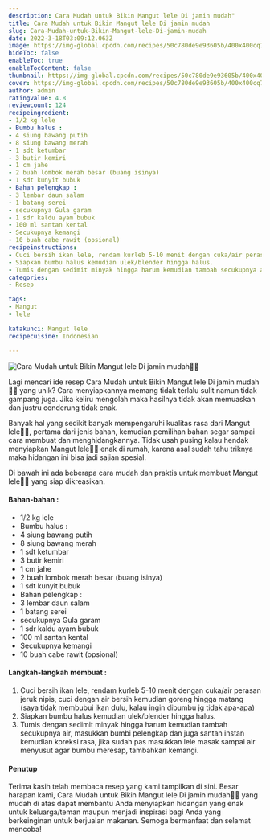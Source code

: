 ```yaml
---
description: Cara Mudah untuk Bikin Mangut lele Di jamin mudah"
title: Cara Mudah untuk Bikin Mangut lele Di jamin mudah
slug: Cara-Mudah-untuk-Bikin-Mangut-lele-Di-jamin-mudah
date: 2022-3-18T03:09:12.063Z
image: https://img-global.cpcdn.com/recipes/50c780de9e93605b/400x400cq70/photo.jpg
hideToc: false
enableToc: true
enableTocContent: false
thumbnail: https://img-global.cpcdn.com/recipes/50c780de9e93605b/400x400cq70/photo.jpg
cover: https://img-global.cpcdn.com/recipes/50c780de9e93605b/400x400cq70/photo.jpg
author: admin
ratingvalue: 4.8
reviewcount: 124
recipeingredient:
- 1/2 kg lele
- Bumbu halus :
- 4 siung bawang putih
- 8 siung bawang merah
- 1 sdt ketumbar
- 3 butir kemiri
- 1 cm jahe
- 2 buah lombok merah besar (buang isinya)
- 1 sdt kunyit bubuk
- Bahan pelengkap :
- 3 lembar daun salam
- 1 batang serei
- secukupnya Gula garam
- 1 sdr kaldu ayam bubuk
- 100 ml santan kental
- Secukupnya kemangi
- 10 buah cabe rawit (opsional)
recipeinstructions:
- Cuci bersih ikan lele, rendam kurleb 5-10 menit dengan cuka/air perasan jeruk nipis, cuci dengan air bersih kemudian goreng hingga matang (saya tidak membubui ikan dulu, kalau ingin dibumbu jg tidak apa-apa)
- Siapkan bumbu halus kemudian ulek/blender hingga halus.
- Tumis dengan sedimit minyak hingga harum kemudian tambah secukupnya air, masukkan bumbi pelengkap dan juga santan instan kemudian koreksi rasa, jika sudah pas masukkan lele masak sampai air menyusut agar bumbu meresap, tambahkan kemangi.
categories:
- Resep

tags:
- Mangut
- lele

katakunci: Mangut lele
recipecuisine: Indonesian

---
```


![Cara Mudah untuk Bikin Mangut lele Di jamin mudah👩‍🍳](https://img-global.cpcdn.com/recipes/50c780de9e93605b/400x400cq70/photo.jpg)

Lagi mencari ide resep Cara Mudah untuk Bikin Mangut lele Di jamin mudah👩‍🍳 yang unik? Cara menyiapkannya memang tidak terlalu sulit namun tidak gampang juga. Jika keliru mengolah maka hasilnya tidak akan memuaskan dan justru cenderung tidak enak.

Banyak hal yang sedikit banyak mempengaruhi kualitas rasa dari Mangut lele👩‍🍳, pertama dari jenis bahan, kemudian pemilihan bahan segar sampai cara membuat dan menghidangkannya. Tidak usah pusing kalau hendak menyiapkan Mangut lele👩‍🍳 enak di rumah, karena asal sudah tahu triknya maka hidangan ini bisa jadi sajian spesial.

Di bawah ini ada beberapa cara mudah dan praktis untuk membuat Mangut lele👩‍🍳 yang siap dikreasikan.

<!--inarticleads1-->

#### Bahan-bahan :

- 1/2 kg lele
- Bumbu halus :
- 4 siung bawang putih
- 8 siung bawang merah
- 1 sdt ketumbar
- 3 butir kemiri
- 1 cm jahe
- 2 buah lombok merah besar (buang isinya)
- 1 sdt kunyit bubuk
- Bahan pelengkap :
- 3 lembar daun salam
- 1 batang serei
- secukupnya Gula garam
- 1 sdr kaldu ayam bubuk
- 100 ml santan kental
- Secukupnya kemangi
- 10 buah cabe rawit (opsional)

<!--inarticleads2-->

#### Langkah-langkah membuat :

1. Cuci bersih ikan lele, rendam kurleb 5-10 menit dengan cuka/air perasan jeruk nipis, cuci dengan air bersih kemudian goreng hingga matang (saya tidak membubui ikan dulu, kalau ingin dibumbu jg tidak apa-apa)
1. Siapkan bumbu halus kemudian ulek/blender hingga halus.
1. Tumis dengan sedimit minyak hingga harum kemudian tambah secukupnya air, masukkan bumbi pelengkap dan juga santan instan kemudian koreksi rasa, jika sudah pas masukkan lele masak sampai air menyusut agar bumbu meresap, tambahkan kemangi.

#### Penutup

Terima kasih telah membaca resep yang kami tampilkan di sini. Besar harapan kami, Cara Mudah untuk Bikin Mangut lele Di jamin mudah👩‍🍳 yang mudah di atas dapat membantu Anda menyiapkan hidangan yang enak untuk keluarga/teman maupun menjadi inspirasi bagi Anda yang berkeinginan untuk berjualan makanan. Semoga bermanfaat dan selamat mencoba!